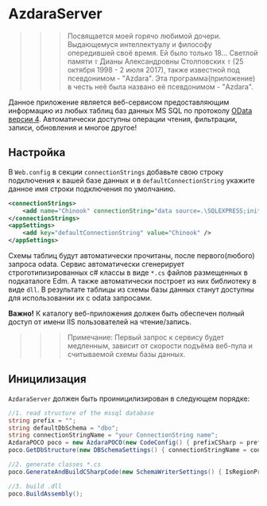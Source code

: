 ﻿# AzdaraServer
>>>Посвящается моей горячо любимой дочери.
Выдающемуся интеллектуалу и философу опередившей своё время. Ей было только 18...
Светлой памяти `☦️` Дианы Александровны Столповских `☦️` (25 октября 1998 - 2 июля 2017), также известной под псевдонимом - "Azdara".
Эта программа(приложение) в честь неё была названо её псевдонимом - "Azdara".
>>>

Данное приложение является веб-сервисом предоставляющим информацию из любых таблиц баз данных MS SQL по протоколу [OData](http://odata.org) [версии 4](http://docs.oasis-open.org/odata/odata/v4.0/odata-v4.0-part1-protocol.html).
Автоматически доступны операции чтения, фильтрации, записи, обновления и многое другое!

## Настройка
В `Web.config` в секции `connectionStrings` добавьте свою строку подключения к вашей базе данных и в `defaultConnectionString`
укажите данное имя строки подключения по умолчанию.
```xml
<connectionStrings>
	<add name="Chinook" connectionString="data source=.\SQLEXPRESS;initial catalog=Chinook;integrated security=True;MultipleActiveResultSets=True" providerName="System.Data.SqlClient" />
</connectionStrings>  
<appSettings>
	<add key="defaultConnectionString" value="Chinook" />
</appSettings>
```
Схемы таблиц будут автоматически прочитаны, после первого(любого) запроса odata.
Сервис автоматически сгенерирует строготипизированных c# классы в виде `*.cs` файлов размещенных в подкаталоге Edm.
А также автоматически построет из них библиотеку в виде `dll`.
В результате таблицы из схемы базы данных станут доступны для использовании их с odata запросами.

**Важно!** К каталогу веб-приложения должен быть обеспечен полный доступ от имени IIS пользователей на чтение/запись.
>>>Примечание: Первый запрос к сервису будет медленным, зависит от скорости подъёма веб-пула и считываемой схемы базы данных.

## Иницилизация
`AzdaraServer` должен быть проиницилизирован в следующем порядке:
```c#
//1. read structure of the mssql database
string prefix = "";
string defaultDbSchema = "dbo";
string connectionStringName = "your ConnectionString name";
AzdaraPOCO poco = new AzdaraPOCO(new CodeConfig() { prefixCSharp = prefix, defaultSchema = defaultDbSchema });
poco.GetDbStructure(new DBSchemaSettings() { connectionStringName = connectionStringName, providerName = "System.Data.SqlClient" });
```

```c#
//2. generate classes *.cs 
poco.GenerateAndBuildCSharpCode(new SchemaWriterSettings() { IsRegionProperties = true });
```

```c#
//3. build .dll
poco.BuildAssembly();
```
